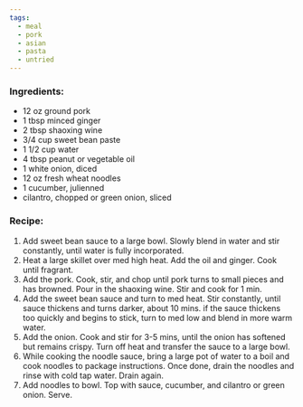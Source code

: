 ```yaml
---
tags:
  - meal
  - pork
  - asian
  - pasta
  - untried
---
```

### Ingredients:
- 12 oz ground pork
- 1 tbsp minced ginger
- 2 tbsp shaoxing wine
- 3/4 cup sweet bean paste
- 1 1/2 cup water
- 4 tbsp peanut or vegetable oil
- 1 white onion, diced
- 12 oz fresh wheat noodles
- 1 cucumber, julienned
- cilantro, chopped or green onion, sliced

### Recipe:
1. Add sweet bean sauce to a large bowl. Slowly blend in water and stir constantly, until water is fully incorporated.
2. Heat a large skillet over med high heat. Add the oil and ginger. Cook until fragrant.
3. Add the pork. Cook, stir, and chop until pork turns to small pieces and has browned. Pour in the shaoxing wine. Stir and cook for 1 min.
4. Add the sweet bean sauce and turn to med heat. Stir constantly, until sauce thickens and turns darker, about 10 mins. if the sauce thickens too quickly and begins to stick, turn to med low and blend in more warm water.
5. Add the onion. Cook and stir for 3-5 mins, until the onion has softened but remains crispy. Turn off heat and transfer the sauce to a large bowl.
6. While cooking the noodle sauce, bring a large pot of water to a boil and cook noodles to package instructions. Once done, drain the noodles and rinse with cold tap water. Drain again.
7. Add noodles to bowl. Top with sauce, cucumber, and cilantro or green onion. Serve. 